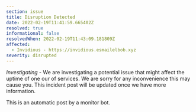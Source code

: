 ```yaml
---
section: issue
title: Disruption Detected
date: 2022-02-19T11:41:59.665402Z
resolved: true
informational: false
resolvedWhen: 2022-02-19T11:43:09.181809Z
affected:
  - Invidious - https://invidious.esmailelbob.xyz
severity: disrupted
---
```

*Investigating* - We are investigating a potential issue that might affect the uptime of one our of services. We are sorry for any inconvenience this may cause you. This incident post will be updated once we have more information.

This is an automatic post by a monitor bot.
        